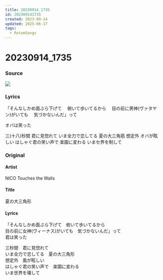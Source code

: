 ```yaml
---
title: 20230914_1735
id: 202309141735
created: 2023-09-14
updated: 2025-06-17
tags:
  - RotomSongs
---
```

# 20230914_1735

### Source

![](https://x.com/Starlystrongest/status/1702239541216817323)

### Lyrics

「そんなしかめ面ぶら下げて
　俯いて歩いてるから
　目の前に男神(ヴァタヤン)がいても
　気づかないんだ」って

オバは笑った

三(十八)秒間 君に見惚れて
いま全力で恋してる 夏の大三角筋
想定外 オバが眩しい
はしゃぐ君の笑い声で 楽園に変わる
いまセ界を制して

### Original

#### Artist

NICO Touches the Walls

#### Title

夏の大三角形

#### Lyrics
「そんなしかめ面ぶら下げて　俯いて歩いてるから  
目の前に女神(ヴィーナス)がいても　気づかないんだ」って  
君は笑った  
  
三秒間　君に見惚れて  
いま全力で恋してる　夏の大三角形  
想定外　風が眩しい  
はしゃぐ君の笑い声で　楽園に変わる  
いま世界を壊して  
